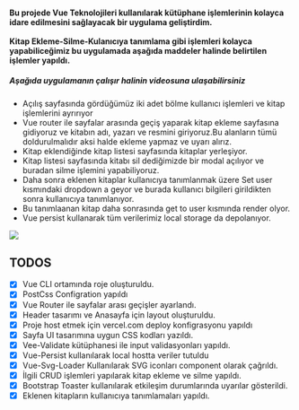 <h4>Bu projede Vue Teknolojileri kullanılarak kütüphane işlemlerinin kolayca idare edilmesini sağlayacak bir uygulama geliştirdim.
  <br>
  <br>
Kitap Ekleme-Silme-Kulanıcıya tanımlama gibi işlemleri kolayca yapabiliceğimiz bu uygulamada aşağıda maddeler halinde belirtilen işlemler yapıldı.</h4>

<h5>Aşağıda uygulamanın çalışır halinin videosuna ulaşabilirsiniz</h5>


- Açılış sayfasında gördüğümüz iki adet bölme kullanıcı işlemleri ve kitap işlemlerini ayrırıyor
- Vue router ile sayfalar arasında geçiş yaparak kitap ekleme sayfasına gidiyoruz ve kitabın adı, yazarı ve resmini giriyoruz.Bu alanların tümü doldurulmalıdır aksi halde ekleme yapmaz ve uyarı alırız.
- Kitap eklendiğinde kitap listesi sayfasında kitaplar yerleşiyor.
- Kitap listesi sayfasında kitabı sil dediğimizde bir modal açılıyor ve buradan silme işlemini yapabiliyoruz.
- Daha sonra eklenen kitaplar kullanıcıya tanımlanmak üzere Set user  kısmındaki dropdown a geyor ve burada kullanıcı bilgileri girildikten sonra kullanıcıya tanımlanıyor.
- Bu tanımlaanan kitap daha sonrasında get to user kısmında render olyor.
- Vue persist kullanarak tüm verilerimiz local storage da depolanıyor.




[![](http://img.youtube.com/vi/33TDXlHqlIo/0.jpg)](http://www.youtube.com/watch?v=33TDXlHqlIo "")

## TODOS

- [x] Vue CLI ortamında roje oluşturuldu. 
- [x] PostCss Configration yapıldı
- [x] Vue Router ile sayfalar arası geçişler ayarlandı.
- [x] Header tasarımı ve Anasayfa için layout oluşturuldu.
- [x] Proje host etmek için vercel.com deploy konfigrasyonu yapıldı
- [x] Sayfa UI tasarımına uygun CSS kodları yazıldı.
- [x] Vee-Validate kütüphanesi ile input validasyonları yapıldı. 
- [x] Vue-Persist kullanılarak local hostta veriler tutuldu
- [x] Vue-Svg-Loader Kullanılarak SVG iconları component olarak çağrıldı.
- [x] İlgili CRUD işlemleri yapılarak kitap ekleme ve silme yapıldı.
- [x] Bootstrap Toaster kullanılarak etkileşim durumlarında uyarılar gösterildi.
- [x] Eklenen kitapların kullanıcıya tanımlamaları yapıldı.
